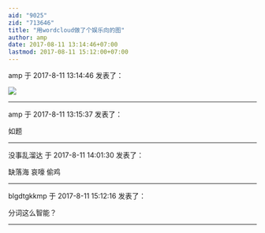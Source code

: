 ```yaml
---
aid: "9025"
zid: "713646"
title: "用wordcloud做了个娱乐向的图"
author: amp
date: 2017-08-11 13:14:46+07:00
lastmod: 2017-08-11 15:12:00+07:00
---
```


amp 于 2017-8-11 13:14:46 发表了：

![](http://bbs.northdy.com/static/image/common/emp.gif)

---

amp 于 2017-8-11 13:15:37 发表了：

如题

---

没事乱溜达 于 2017-8-11 14:01:30 发表了：

缺落海 哀嚎 偷鸡

---

blgdtgkkmp 于 2017-8-11 15:12:16 发表了：

分词这么智能？

---
